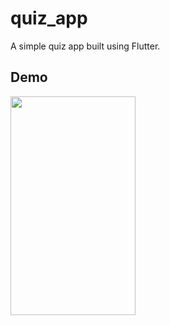 # quiz_app
A simple quiz app built using Flutter.

## Demo

<img src="https://user-images.githubusercontent.com/36856709/131197857-2bc5eaf8-e1c4-4e00-9ba1-6c3a98fbc86a.png" align="left" width="200" height="350" />

